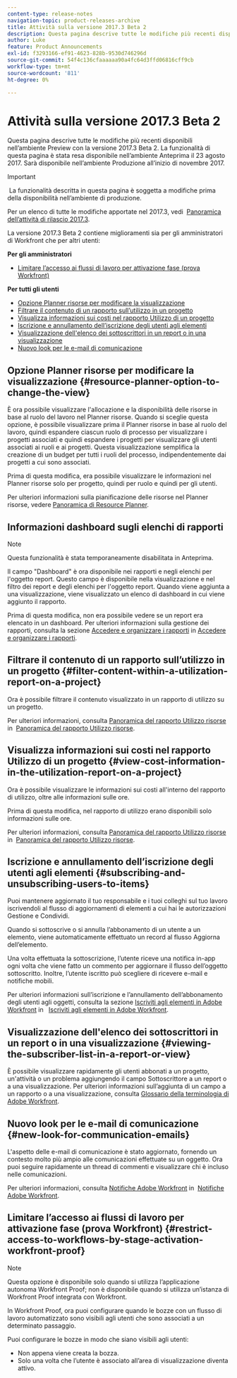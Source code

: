 ```yaml
---
content-type: release-notes
navigation-topic: product-releases-archive
title: Attività sulla versione 2017.3 Beta 2
description: Questa pagina descrive tutte le modifiche più recenti disponibili nell’ambiente Preview con la versione 2017.3 Beta 2. La funzionalità di questa pagina è stata resa disponibile nell’ambiente Anteprima il 23 agosto 2017. Sarà disponibile nell’ambiente Produzione all’inizio di novembre 2017.
author: Luke
feature: Product Announcements
exl-id: f3293166-ef91-4623-828b-9530d746296d
source-git-commit: 54f4c136cfaaaaaa90a4fc64d3ffd06816cff9cb
workflow-type: tm+mt
source-wordcount: '811'
ht-degree: 0%

---
```


# Attività sulla versione 2017.3 Beta 2

Questa pagina descrive tutte le modifiche più recenti disponibili nell’ambiente Preview con la versione 2017.3 Beta 2. La funzionalità di questa pagina è stata resa disponibile nell’ambiente Anteprima il 23 agosto 2017. Sarà disponibile nell’ambiente Produzione all’inizio di novembre 2017.

>[!IMPORTANT]
>
> La funzionalità descritta in questa pagina è soggetta a modifiche prima della disponibilità nell’ambiente di produzione.

Per un elenco di tutte le modifiche apportate nel 2017.3, vedi  [Panoramica dell’attività di rilascio 2017.3](../../../../product-announcements/product-releases/quarterly-release-archive/2017.3-release-activity/2017.3-release-activity-overview.md).

La versione 2017.3 Beta 2 contiene miglioramenti sia per gli amministratori di Workfront che per altri utenti:

**Per gli amministratori**

* [Limitare l’accesso ai flussi di lavoro per attivazione fase (prova Workfront)](#restrict-access-to-workflows-by-stage-activation-workfront-proof)

**Per tutti gli utenti**

* [Opzione Planner risorse per modificare la visualizzazione](#resource-planner-option-to-change-the-view)
* [Filtrare il contenuto di un rapporto sull’utilizzo in un progetto](#filter-content-within-a-utilization-report-on-a-project)
* [Visualizza informazioni sui costi nel rapporto Utilizzo di un progetto](#view-cost-information-in-the-utilization-report-on-a-project)
* [Iscrizione e annullamento dell’iscrizione degli utenti agli elementi](#subscribing-and-unsubscribing-users-to-items)
* [Visualizzazione dell&#39;elenco dei sottoscrittori in un report o in una visualizzazione](#viewing-the-subscriber-list-in-a-report-or-view)
* [Nuovo look per le e-mail di comunicazione](#new-look-for-communication-emails)

## Opzione Planner risorse per modificare la visualizzazione {#resource-planner-option-to-change-the-view}

È ora possibile visualizzare l&#39;allocazione e la disponibilità delle risorse in base al ruolo del lavoro nel Planner risorse. Quando si sceglie questa opzione, è possibile visualizzare prima il Planner risorse in base al ruolo del lavoro, quindi espandere ciascun ruolo di processo per visualizzare i progetti associati e quindi espandere i progetti per visualizzare gli utenti associati ai ruoli e ai progetti. Questa visualizzazione semplifica la creazione di un budget per tutti i ruoli del processo, indipendentemente dai progetti a cui sono associati.

Prima di questa modifica, era possibile visualizzare le informazioni nel Planner risorse solo per progetto, quindi per ruolo e quindi per gli utenti.

Per ulteriori informazioni sulla pianificazione delle risorse nel Planner risorse, vedere [Panoramica di Resource Planner](../../../../resource-mgmt/resource-planning/get-started-resource-planner.md).

## Informazioni dashboard sugli elenchi di rapporti

>[!NOTE]
Questa funzionalità è stata temporaneamente disabilitata in Anteprima.

Il campo &quot;Dashboard&quot; è ora disponibile nei rapporti e negli elenchi per l&#39;oggetto report. Questo campo è disponibile nella visualizzazione e nel filtro dei report e degli elenchi per l&#39;oggetto report. Quando viene aggiunta a una visualizzazione, viene visualizzato un elenco di dashboard in cui viene aggiunto il rapporto.

Prima di questa modifica, non era possibile vedere se un report era elencato in un dashboard. Per ulteriori informazioni sulla gestione dei rapporti, consulta la sezione [Accedere e organizzare i rapporti](../../../../reports-and-dashboards/reports/report-usage/access-organize-reports.md) in [Accedere e organizzare i rapporti](../../../../reports-and-dashboards/reports/report-usage/access-organize-reports.md).

## Filtrare il contenuto di un rapporto sull’utilizzo in un progetto {#filter-content-within-a-utilization-report-on-a-project}

Ora è possibile filtrare il contenuto visualizzato in un rapporto di utilizzo su un progetto.

Per ulteriori informazioni, consulta [Panoramica del rapporto Utilizzo risorse](../../../../reports-and-dashboards/reports/using-built-in-reports/resource-utilization-report.md) in  [Panoramica del rapporto Utilizzo risorse](../../../../reports-and-dashboards/reports/using-built-in-reports/resource-utilization-report.md).

## Visualizza informazioni sui costi nel rapporto Utilizzo di un progetto {#view-cost-information-in-the-utilization-report-on-a-project}

Ora è possibile visualizzare le informazioni sui costi all&#39;interno del rapporto di utilizzo, oltre alle informazioni sulle ore.

Prima di questa modifica, nel rapporto di utilizzo erano disponibili solo informazioni sulle ore.

Per ulteriori informazioni, consulta [Panoramica del rapporto Utilizzo risorse](../../../../reports-and-dashboards/reports/using-built-in-reports/resource-utilization-report.md) in  [Panoramica del rapporto Utilizzo risorse](../../../../reports-and-dashboards/reports/using-built-in-reports/resource-utilization-report.md).

## Iscrizione e annullamento dell’iscrizione degli utenti agli elementi {#subscribing-and-unsubscribing-users-to-items}

Puoi mantenere aggiornato il tuo responsabile e i tuoi colleghi sul tuo lavoro iscrivendoli al flusso di aggiornamenti di elementi a cui hai le autorizzazioni Gestione e Condividi.

Quando si sottoscrive o si annulla l’abbonamento di un utente a un elemento, viene automaticamente effettuato un record al flusso Aggiorna dell’elemento.

Una volta effettuata la sottoscrizione, l’utente riceve una notifica in-app ogni volta che viene fatto un commento per aggiornare il flusso dell’oggetto sottoscritto. Inoltre, l’utente iscritto può scegliere di ricevere e-mail e notifiche mobili.

Per ulteriori informazioni sull’iscrizione e l’annullamento dell’abbonamento degli utenti agli oggetti, consulta la sezione [Iscriviti agli elementi in Adobe Workfront](../../../../workfront-basics/using-notifications/subscribe-to-items-in-workfront.md) in   [Iscriviti agli elementi in Adobe Workfront](../../../../workfront-basics/using-notifications/subscribe-to-items-in-workfront.md).

## Visualizzazione dell&#39;elenco dei sottoscrittori in un report o in una visualizzazione {#viewing-the-subscriber-list-in-a-report-or-view}

È possibile visualizzare rapidamente gli utenti abbonati a un progetto, un&#39;attività o un problema aggiungendo il campo Sottoscrittore a un report o a una visualizzazione. Per ulteriori informazioni sull’aggiunta di un campo a un rapporto o a una visualizzazione, consulta [Glossario della terminologia di Adobe Workfront](../../../../workfront-basics/navigate-workfront/workfront-navigation/workfront-terminology-glossary.md).

## Nuovo look per le e-mail di comunicazione {#new-look-for-communication-emails}

L&#39;aspetto delle e-mail di comunicazione è stato aggiornato, fornendo un contesto molto più ampio alle comunicazioni effettuate su un oggetto. Ora puoi seguire rapidamente un thread di commenti e visualizzare chi è incluso nelle comunicazioni.

Per ulteriori informazioni, consulta [Notifiche Adobe Workfront](../../../../workfront-basics/using-notifications/wf-notifications.md) in  [Notifiche Adobe Workfront](../../../../workfront-basics/using-notifications/wf-notifications.md).

## Limitare l’accesso ai flussi di lavoro per attivazione fase (prova Workfront) {#restrict-access-to-workflows-by-stage-activation-workfront-proof}

>[!NOTE]
Questa opzione è disponibile solo quando si utilizza l’applicazione autonoma Workfront Proof; non è disponibile quando si utilizza un’istanza di Workfront Proof integrata con Workfront.

In Workfront Proof, ora puoi configurare quando le bozze con un flusso di lavoro automatizzato sono visibili agli utenti che sono associati a un determinato passaggio.

Puoi configurare le bozze in modo che siano visibili agli utenti:

* Non appena viene creata la bozza.
* Solo una volta che l’utente è associato all’area di visualizzazione diventa attivo. 
